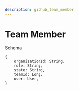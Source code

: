 ```yaml
---
description: github_team_member
---
```


# Team Member

Schema
```
{
	organizationId: String,
	role: String,
	state: String,
	teamId: Long,
	user: User,
}
```

